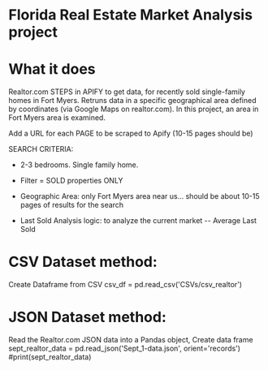 # Florida Real Estate Market Analysis project


# What it does 

Realtor.com STEPS in APIFY to get data, for recently sold single-family homes in Fort Myers.  Retruns data in a specific geographical area defined by coordinates (via Google Maps on realtor.com).  In this project, an area in Fort Myers area is examined.

Add a URL for each PAGE to be scraped to Apify (10-15 pages should be)

SEARCH CRITERIA: 
- 2-3 bedrooms.  Single family home. 
- Filter = SOLD properties ONLY 
- Geographic Area: only Fort Myers area near us... should be about 10-15 pages of results for the search

- Last Sold Analysis logic: to analyze the current market
-- Average Last Sold

# CSV Dataset method: 

Create Dataframe from CSV
csv_df = pd.read_csv('CSVs/csv_realtor')

# JSON Dataset method: 

Read the Realtor.com JSON data into a Pandas object, Create data frame
sept_realtor_data = pd.read_json('Sept_1-data.json', orient='records')
#print(sept_realtor_data)

